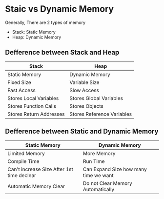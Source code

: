 # Staic vs Dynamic Memory

Generally, There are 2 types of memory

- Stack: Static Memory
- Heap: Dynamic Memory

## Defference between Stack and Heap

| Stack                   | Heap                       |
| ----------------------- | -------------------------- |
| Static Memory           | Dynamic Memory             |
| Fixed Size              | Variable Size              |
| Fast Access             | Slow Access                |
| Stores Local Variables  | Stores Global Variables    |
| Stores Function Calls   | Stores Objects             |
| Stores Return Addresses | Stores Reference Variables |

## Defference between Static and Dynamic Memory

| Static Memory                              | Dynamic Memory                        |
| ------------------------------------------ | ------------------------------------- |
| Limited Memory                             | More Memory                           |
| Compile Time                               | Run Time                              |
| Can't increase Size After 1st time declear | Can Expand Size how many time we want |
| Automatic Memory Clear                     | Do not Clear Memory Automatically     |
